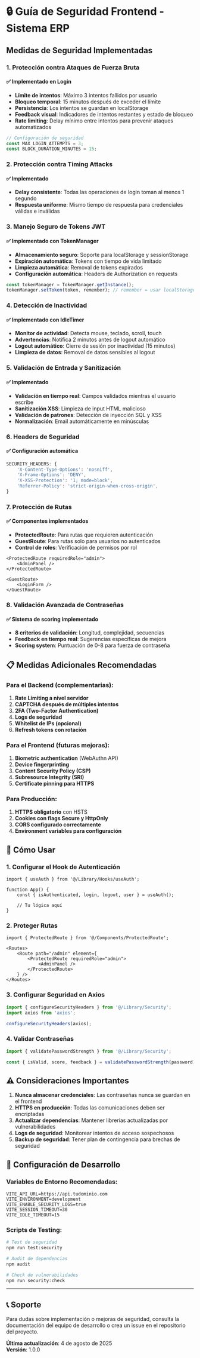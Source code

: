# 🔒 Guía de Seguridad Frontend - Sistema ERP

## Medidas de Seguridad Implementadas

### 1. **Protección contra Ataques de Fuerza Bruta**

#### ✅ Implementado en Login
- **Límite de intentos**: Máximo 3 intentos fallidos por usuario
- **Bloqueo temporal**: 15 minutos después de exceder el límite
- **Persistencia**: Los intentos se guardan en localStorage
- **Feedback visual**: Indicadores de intentos restantes y estado de bloqueo
- **Rate limiting**: Delay mínimo entre intentos para prevenir ataques automatizados

```typescript
// Configuración de seguridad
const MAX_LOGIN_ATTEMPTS = 3;
const BLOCK_DURATION_MINUTES = 15;
```

### 2. **Protección contra Timing Attacks**

#### ✅ Implementado
- **Delay consistente**: Todas las operaciones de login toman al menos 1 segundo
- **Respuesta uniforme**: Mismo tiempo de respuesta para credenciales válidas e inválidas

### 3. **Manejo Seguro de Tokens JWT**

#### ✅ Implementado con TokenManager
- **Almacenamiento seguro**: Soporte para localStorage y sessionStorage
- **Expiración automática**: Tokens con tiempo de vida limitado
- **Limpieza automática**: Removal de tokens expirados
- **Configuración automática**: Headers de Authorization en requests

```typescript
const tokenManager = TokenManager.getInstance();
tokenManager.setToken(token, remember); // remember = usar localStorage vs sessionStorage
```

### 4. **Detección de Inactividad**

#### ✅ Implementado con IdleTimer
- **Monitor de actividad**: Detecta mouse, teclado, scroll, touch
- **Advertencias**: Notifica 2 minutos antes de logout automático
- **Logout automático**: Cierre de sesión por inactividad (15 minutos)
- **Limpieza de datos**: Removal de datos sensibles al logout

### 5. **Validación de Entrada y Sanitización**

#### ✅ Implementado
- **Validación en tiempo real**: Campos validados mientras el usuario escribe
- **Sanitización XSS**: Limpieza de input HTML malicioso
- **Validación de patrones**: Detección de inyección SQL y XSS
- **Normalización**: Email automáticamente en minúsculas

### 6. **Headers de Seguridad**

#### ✅ Configuración automática
```typescript
SECURITY_HEADERS: {
    'X-Content-Type-Options': 'nosniff',
    'X-Frame-Options': 'DENY',
    'X-XSS-Protection': '1; mode=block',
    'Referrer-Policy': 'strict-origin-when-cross-origin',
}
```

### 7. **Protección de Rutas**

#### ✅ Componentes implementados
- **ProtectedRoute**: Para rutas que requieren autenticación
- **GuestRoute**: Para rutas solo para usuarios no autenticados
- **Control de roles**: Verificación de permisos por rol

```tsx
<ProtectedRoute requiredRole="admin">
    <AdminPanel />
</ProtectedRoute>

<GuestRoute>
    <LoginForm />
</GuestRoute>
```

### 8. **Validación Avanzada de Contraseñas**

#### ✅ Sistema de scoring implementado
- **8 criterios de validación**: Longitud, complejidad, secuencias
- **Feedback en tiempo real**: Sugerencias específicas de mejora
- **Scoring system**: Puntuación de 0-8 para fuerza de contraseña

## 📋 Medidas Adicionales Recomendadas

### Para el Backend (complementarias):
1. **Rate Limiting a nivel servidor**
2. **CAPTCHA después de múltiples intentos**
3. **2FA (Two-Factor Authentication)**
4. **Logs de seguridad**
5. **Whitelist de IPs (opcional)**
6. **Refresh tokens con rotación**

### Para el Frontend (futuras mejoras):
1. **Biometric authentication** (WebAuthn API)
2. **Device fingerprinting**
3. **Content Security Policy (CSP)**
4. **Subresource Integrity (SRI)**
5. **Certificate pinning para HTTPS**

### Para Producción:
1. **HTTPS obligatorio** con HSTS
2. **Cookies con flags Secure y HttpOnly**
3. **CORS configurado correctamente**
4. **Environment variables para configuración**

## 🚀 Cómo Usar

### 1. Configurar el Hook de Autenticación
```tsx
import { useAuth } from '@/Library/Hooks/useAuth';

function App() {
    const { isAuthenticated, login, logout, user } = useAuth();
    
    // Tu lógica aquí
}
```

### 2. Proteger Rutas
```tsx
import { ProtectedRoute } from '@/Components/ProtectedRoute';

<Routes>
    <Route path="/admin" element={
        <ProtectedRoute requiredRole="admin">
            <AdminPanel />
        </ProtectedRoute>
    } />
</Routes>
```

### 3. Configurar Seguridad en Axios
```typescript
import { configureSecurityHeaders } from '@/Library/Security';
import axios from 'axios';

configureSecurityHeaders(axios);
```

### 4. Validar Contraseñas
```typescript
import { validatePasswordStrength } from '@/Library/Security';

const { isValid, score, feedback } = validatePasswordStrength(password);
```

## ⚠️ Consideraciones Importantes

1. **Nunca almacenar credenciales**: Las contraseñas nunca se guardan en el frontend
2. **HTTPS en producción**: Todas las comunicaciones deben ser encriptadas
3. **Actualizar dependencias**: Mantener librerías actualizadas por vulnerabilidades
4. **Logs de seguridad**: Monitorear intentos de acceso sospechosos
5. **Backup de seguridad**: Tener plan de contingencia para brechas de seguridad

## 🔧 Configuración de Desarrollo

### Variables de Entorno Recomendadas:
```env
VITE_API_URL=https://api.tudominio.com
VITE_ENVIRONMENT=development
VITE_ENABLE_SECURITY_LOGS=true
VITE_SESSION_TIMEOUT=30
VITE_IDLE_TIMEOUT=15
```

### Scripts de Testing:
```bash
# Test de seguridad
npm run test:security

# Audit de dependencias
npm audit

# Check de vulnerabilidades
npm run security:check
```

---

## 📞 Soporte

Para dudas sobre implementación o mejoras de seguridad, consulta la documentación del equipo de desarrollo o crea un issue en el repositorio del proyecto.

**Última actualización**: 4 de agosto de 2025  
**Versión**: 1.0.0
